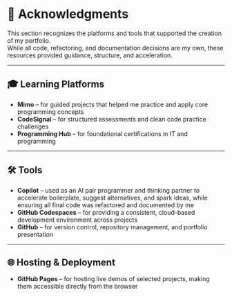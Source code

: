 # 🙏 Acknowledgments

This section recognizes the platforms and tools that supported the creation of my portfolio.  
While all code, refactoring, and documentation decisions are my own, these resources provided guidance, structure, and acceleration.

---

## 🎓 Learning Platforms
- **Mimo** – for guided projects that helped me practice and apply core programming concepts  
- **CodeSignal** – for structured assessments and clean code practice challenges  
- **Programming Hub** – for foundational certifications in IT and programming  

---

## 🛠️ Tools
- **Copilot** – used as an AI pair programmer and thinking partner to accelerate boilerplate, suggest alternatives, and spark ideas, while ensuring all final code was refactored and documented by me  
- **GitHub Codespaces** – for providing a consistent, cloud-based development environment across projects  
- **GitHub** – for version control, repository management, and portfolio presentation  

---

## 🌐 Hosting & Deployment
- **GitHub Pages** – for hosting live demos of selected projects, making them accessible directly from the browser  


